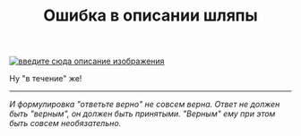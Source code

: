 ﻿---
title: "Ошибка в описании шляпы"
se.owner.user_id: 282277
se.owner.display_name: "Эникейщик"
se.owner.link: "https://ru.meta.stackoverflow.com/users/282277/%d0%ad%d0%bd%d0%b8%d0%ba%d0%b5%d0%b9%d1%89%d0%b8%d0%ba"
se.link: "https://ru.meta.stackoverflow.com/questions/9882/%d0%9e%d1%88%d0%b8%d0%b1%d0%ba%d0%b0-%d0%b2-%d0%be%d0%bf%d0%b8%d1%81%d0%b0%d0%bd%d0%b8%d0%b8-%d1%88%d0%bb%d1%8f%d0%bf%d1%8b"
se.question_id: 9882
se.post_type: question
se.score: 7
---
<p><a href="https://i.stack.imgur.com/F9AkE.png" rel="nofollow noreferrer"><img src="https://i.stack.imgur.com/F9AkE.png" alt="введите сюда описание изображения"></a></p>

<p>Ну "в течение" же!</p>

<hr>

<p><em>И формулировка "ответьте верно" не совсем верна. Ответ не должен быть "верным", он должен быть принятыми. "Верным" ему при этом быть совсем необязательно.</em></p>
